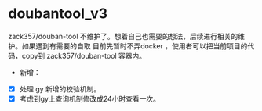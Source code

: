 # doubantool_v3
zack357/douban-tool 不维护了。想着自己也需要的想法，后续进行相关的维护。如果遇到有需要的自取
目前先暂时不弄docker ，使用者可以把当前项目的代码，copy到 zack357/douban-tool 容器内。
* 新增：
- [x] 处理 gy 新增的校验机制。
- [x] 考虑到gy上查询机制修改成24小时查看一次。 
